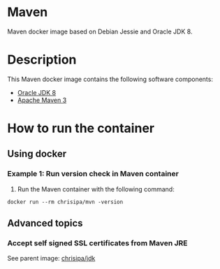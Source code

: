 Maven
=====

Maven docker image based on Debian Jessie and Oracle JDK 8.

# Description

This Maven docker image contains the following software components:

 - [Oracle JDK 8](http://www.oracle.com/technetwork/java/javase/downloads/jdk8-downloads-2133151.html)
 - [Apache Maven 3](https://maven.apache.org/download.cgi)

# How to run the container

## Using docker

### Example 1: Run version check in Maven container 

1. Run the Maven container with the following command:
  ```
  docker run --rm chrisipa/mvn -version
  ```

## Advanced topics

### Accept self signed SSL certificates from Maven JRE

See parent image: [chrisipa/jdk](https://github.com/chrisipa/docker-library/tree/master/debian-pom/java-pom/jdk#accept-self-signed-ssl-certificates-from-jre)